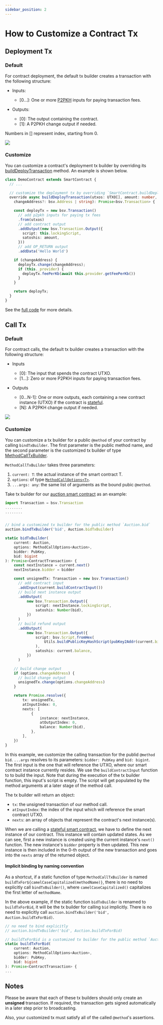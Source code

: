 ```yaml
---
sidebar_position: 2
---
```


# How to Customize a Contract Tx


## Deployment Tx

### Default
For contract deployment, the default tx builder creates a transaction with the following structure:

* Inputs:

  * [0…]: One or more [P2PKH](https://learnmeabitcoin.com/technical/p2pkh) inputs for paying transaction fees.

* Outputs:

  * [0]: The output containing the contract.
  * [1]: A P2PKH change output if needed.

Numbers in [] represent index, starting from 0.

![](https://lucid.app/publicSegments/view/5242c7cb-d30d-4a92-826c-4d6290e2af04/image.png)

### Customize
You can customize a contract's deployment tx builder by overriding its [buildDeployTransaction](../how-to-write-a-contract/built-ins#builddeploytransaction) method. An example is shown below.

```ts
class DemoContract extends SmartContract {
  // ...

  // customize the deployment tx by overriding `SmartContract.buildDeployTransaction` method
  override async buildDeployTransaction(utxos: UTXO[], amount: number,
    changeAddress?: bsv.Address | string): Promise<bsv.Transaction> {

    const deployTx = new bsv.Transaction()
      // add p2pkh inputs for paying tx fees
      .from(utxos)
      // add contract output
      .addOutput(new bsv.Transaction.Output({
        script: this.lockingScript,
        satoshis: amount,
      }))
      // add OP_RETURN output
      .addData('Hello World')

    if (changeAddress) {
      deployTx.change(changeAddress);
      if (this._provider) {
        deployTx.feePerKb(await this.provider.getFeePerKb())
      }
    }

    return deployTx;
  }
}
```

See the [full code](https://github.com/sCrypt-Inc/boilerplate/blob/f63c37038a03bc51267e816d9441969d3e1d2ece/src/contracts/auction.ts#L100-L127) for more details.

## Call Tx

### Default
For contract calls, the default tx builder creates a transaction with the following structure:

* Inputs

  * [0]: The input that spends the contract UTXO.
  * [1…]: Zero or more P2PKH inputs for paying transaction fees.

* Outputs

  * [0…N-1]: One or more outputs, each containing a new contract instance (UTXO) if the contract is [stateful](../how-to-write-a-contract/stateful-contract).
  * [N]: A P2PKH change output if needed.

![](https://lucid.app/publicSegments/view/9dfde0f0-7275-48da-9411-057e895b5fb3/image.png)


### Customize

You can customize a tx builder for a public `@method` of your contract by calling `bindTxBuilder`. The first parameter is the public method name, and the second parameter is the customized tx builder of type [MethodCallTxBuilder](../reference/interfaces/MethodCallTxBuilder).

`MethodCallTxBuilder` takes three parameters:

1. `current: T`: the actual instance of the smart contract T.
2. `options`: of type [`MethodCallOptions<T>`](../how-to-deploy-and-call-a-contract/how-to-deploy-and-call-a-contract.md#methodcalloptions).
3. `...args: any`: the same list of arguments as the bound pubic `@method`.

Take tx builder for our [auction smart contract](https://github.com/sCrypt-Inc/boilerplate/blob/master/src/contracts/auction.ts) as an example:

```ts
import Transaction = bsv.Transaction
........
........


// bind a customized tx builder for the public method `Auction.bid`
auction.bindTxBuilder('bid', Auction.bidTxBuilder)

static bidTxBuilder(
    current: Auction,
    options: MethodCallOptions<Auction>,
    bidder: PubKey,
    bid: bigint
): Promise<ContractTransaction> {
    const nextInstance = current.next()
    nextInstance.bidder = bidder

    const unsignedTx: Transaction = new bsv.Transaction()
      // add contract input
      .addInput(current.buildContractInput())
      // build next instance output
      .addOutput(
          new bsv.Transaction.Output({
              script: nextInstance.lockingScript,
              satoshis: Number(bid),
          })
      )
      // build refund output
      .addOutput(
          new bsv.Transaction.Output({
              script: bsv.Script.fromHex(
                  Utils.buildPublicKeyHashScript(pubKey2Addr(current.bidder))
              ),
              satoshis: current.balance,
          })
      )

    // build change output
    if (options.changeAddress) {
      // build change output
      unsignedTx.change(options.changeAddress)
    }

    return Promise.resolve({
        tx: unsignedTx,
        atInputIndex: 0,
        nexts: [
            {
                instance: nextInstance,
                atOutputIndex: 0,
                balance: Number(bid),
            },
        ],
    })
}
```

In this example, we customize the calling transaction for the publid `@method` `bid`. `...args` resolves to its parameters: `bidder: PubKey` and `bid: bigint`. The first input is the one that will reference the UTXO, where our smart contract instance currently resides. We use the `buildContractInput` function to to build the input. Note that during the execution of the tx builder function, this input's script is empty. The script will get populated by the method arguments at a later stage of the method call.

The tx builder will return an object:

- `tx`: the unsigned transaction of our method call.
- `atInputIndex`: the index of the input which will reference the smart contract UTXO.
- `nexts`: an array of objects that represent the contract's next instance(s).

When we are calling a [stateful smart contract](../how-to-write-a-contract/stateful-contract.md), we have to define the next instance of our contract. This instance will contain updated states. As we can see, first a new instance is created using the current instance's `next()` function. The new instance's `bidder` property is then updated. This new instance is then included in the 0-th output of the new transaction and goes into the `nexts` array of the returned object.

#### Implicit binding by naming convention

As a shortcut, if a static function of type `MethodCallTxBuilder` is named `buildTxFor${camelCaseCapitalized(methodName)}`, there is no need to explicitly call `bindTxBuilder()`, where `camelCaseCapitalized()` capitalizes the first letter of `methodName`.

In the above example, if the static function `bidTxBuilder` is renamed to `buildTxForBid`, it will be the tx builder for calling `bid` implicitly. There is no need to explicitly call `auction.bindTxBuilder('bid', Auction.buildTxForBid)`.

```ts
// no need to bind explicitly
// auction.bindTxBuilder('bid', Auction.buildTxForBid)

// buildTxForBid is a customized tx builder for the public method `Auction.bid`
static buildTxForBid(
    current: Auction,
    options: MethodCallOptions<Auction>,
    bidder: PubKey,
    bid: bigint
): Promise<ContractTransaction> {
...
```

## Notes

Please be aware that each of these tx builders should only create an **unsigned** transaction. If required, the transaction gets signed automatically in a later step prior to broadcasting.

Also, your customized tx must satisfy all of the called `@method`'s assertions.
